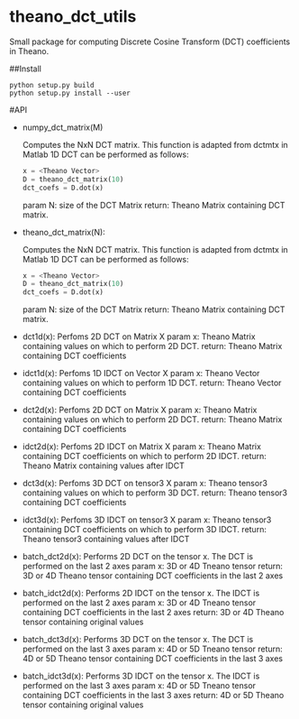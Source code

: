 # theano_dct_utils
Small package for computing Discrete Cosine Transform (DCT) coefficients in Theano.

##Install 
```
python setup.py build
python setup.py install --user
```
#API

* numpy_dct_matrix(M)

    Computes the NxN DCT matrix. This function is adapted from dctmtx in Matlab
    1D DCT can be performed as follows:
    ```python
    x = <Theano Vector>
    D = theano_dct_matrix(10)
    dct_coefs = D.dot(x)
    ```
    param N: size of the DCT Matrix
    return: Theano Matrix containing DCT matrix.

* theano_dct_matrix(N):
    
    Computes the NxN DCT matrix. This function is adapted from dctmtx in Matlab
    1D DCT can be performed as follows:
    ```python
    x = <Theano Vector>
    D = theano_dct_matrix(10)
    dct_coefs = D.dot(x)
    ```
    param N: size of the DCT Matrix
    return: Theano Matrix containing DCT matrix.
    

* dct1d(x):
    Perfoms 2D DCT on Matrix X
    param x: Theano Matrix containing values on which to perform 2D DCT.
    return: Theano Matrix containing DCT coefficients


* idct1d(x):
    Perfoms 1D IDCT on Vector X
    param x: Theano Vector containing values on which to perform 1D DCT.
    return: Theano Vector containing DCT coefficients


* dct2d(x):
    Perfoms 2D DCT on Matrix X
    param x: Theano Matrix containing values on which to perform 2D DCT.
    return: Theano Matrix containing DCT coefficients


* idct2d(x):
    Perfoms 2D IDCT on Matrix X
    param x: Theano Matrix containing DCT coefficients on which to perform 2D IDCT.
    return: Theano Matrix containing values after IDCT

* dct3d(x):
    Perfoms 3D DCT on tensor3 X
    param x: Theano tensor3 containing values on which to perform 3D DCT.
    return: Theano tensor3 containing DCT coefficients


* idct3d(x):
    Perfoms 3D IDCT on tensor3 X
    param x: Theano tensor3 containing DCT coefficients on which to perform 3D IDCT.
    return: Theano tensor3 containing values after IDCT



* batch_dct2d(x):
    Performs 2D DCT on the tensor x. The DCT is performed on the last 2 axes
    param x: 3D or 4D Tneano tensor
    return: 3D or 4D Theano tensor containing DCT coefficients in the last 2 axes


* batch_idct2d(x):
    Performs 2D IDCT on the tensor x. The IDCT is performed on the last 2 axes
    param x: 3D or 4D Tneano tensor containing DCT coefficients in the last 2 axes
    return: 3D or 4D Theano tensor containing original values


* batch_dct3d(x):
    Performs 3D DCT on the tensor x. The DCT is performed on the last 3 axes
    param x: 4D or 5D Tneano tensor
    return: 4D or 5D Theano tensor containing DCT coefficients in the last 3 axes


* batch_idct3d(x):
    Performs 3D IDCT on the tensor x. The IDCT is performed on the last 3 axes
    param x: 4D or 5D Tneano tensor containing DCT coefficients in the last 3 axes
    return: 4D or 5D Theano tensor containing original values
